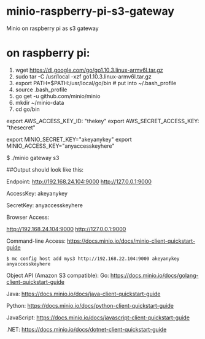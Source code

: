 # minio-raspberry-pi-s3-gateway
Minio on raspberry pi as s3 gateway


# on raspberry pi:


1. wget https://dl.google.com/go/go1.10.3.linux-armv6l.tar.gz
2. sudo tar -C /usr/local -xzf go1.10.3.linux-armv6l.tar.gz
3. export PATH=$PATH:/usr/local/go/bin # put into ~/.bash_profile
4. source .bash_profile
5. go get -u github.com/minio/minio
6. mkdir ~/minio-data
7. cd go/bin

export AWS_ACCESS_KEY_ID: "thekey"
export AWS_SECRET_ACCESS_KEY: "thesecret"

export MINIO_SECRET_KEY="akeyanykey"
export MINIO_ACCESS_KEY="anyaccesskeyhere"

$  ./minio gateway s3

##Output should look like this:

Endpoint:  http://192.168.24.104:9000  http://127.0.0.1:9000

AccessKey: akeyanykey 

SecretKey: anyaccesskeyhere

Browser Access:

   http://192.168.24.104:9000  http://127.0.0.1:9000

Command-line Access: https://docs.minio.io/docs/minio-client-quickstart-guide


    $ mc config host add mys3 http://192.168.22.104:9000 akeyanykey anyaccesskeyhere

Object API (Amazon S3 compatible):
   Go:         https://docs.minio.io/docs/golang-client-quickstart-guide
   
   Java:       https://docs.minio.io/docs/java-client-quickstart-guide
   
   Python:     https://docs.minio.io/docs/python-client-quickstart-guide
   
   JavaScript: https://docs.minio.io/docs/javascript-client-quickstart-guide
   
   .NET:       https://docs.minio.io/docs/dotnet-client-quickstart-guide
